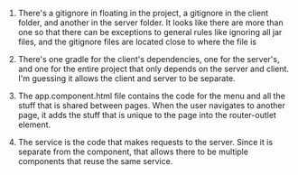 1. There's a gitignore in floating in the project, a gitignore
in the client folder, and another in the server folder. It looks 
like there are more than one so that there can be exceptions to general
rules like ignoring all jar files, and the gitignore files are located
close to where the file is

2. There's one gradle for the client's dependencies, one for the server's,
and one for the entire project that only depends on the server and client.
I'm guessing it allows the client and server to be separate.

3. The app.component.html file contains the code for the menu and all
the stuff that is shared between pages. When the user navigates to 
another page, it adds the stuff that is unique to the page into the 
router-outlet element.

4. The service is the code that makes requests to the server. Since it
is separate from the component, that allows there to be multiple 
components that reuse the same service.
